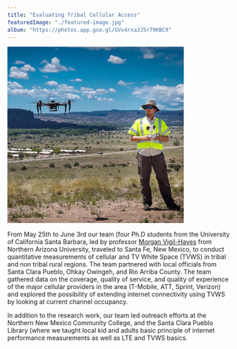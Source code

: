 ```yaml
---
title: "Evaluating Tribal Cellular Access"
featuredImage: "./featured-image.jpg"
album: "https://photos.app.goo.gl/GVx4rxaJJ5r79KBC9"
---
```


<div class="img-right"><img src="./featured-image.jpg" alt="Flying Drone over Santa Clara"></div>

From May 25th to June 3rd our team (four Ph.D students from the University of California Santa Barbara, led by professor [Morgan Vigil-Hayes](http://www.vigilant-m.com/) from Northern Arizona University, traveled to Santa Fe, New Mexico, to conduct quantitative measurements of cellular and TV White Space (TVWS) in tribal and non tribal rural regions. The team partnered with local officials from Santa Clara Pueblo, Ohkay Owingeh, and  Rio Arriba County. The team gathered data on the coverage, quality of service, and quality of experience of the major cellular providers in the area (T-Mobile, ATT, Sprint, Verizon) and explored the possibility of extending internet connectivity using TVWS by looking at current channel occupancy. 

In addition to the research work, our team led outreach efforts at the Northern New Mexico Community College, and the Santa Clara Pueblo Library (where we taught local kid and adults basic principle of internet performance measurements as well as LTE and TVWS basics. 
